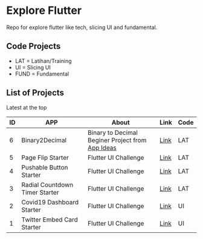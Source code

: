 # Explore Flutter

Repo for explore flutter like tech, slicing UI and fundamental.

## Code Projects

- LAT = Latihan/Training
- UI = Slicing UI
- FUND = Fundamental

## List of Projects

Latest at the top

| ID | APP                                  | About  | Link  | Code  |
| -- | ------------------------------------ |------| ------ | ------ | 
| 6  | Binary2Decimal                    | Binary to Decimal Beginer Project from [App Ideas](https://github.com/florinpop17/app-ideas/tree/master) | [Link](https://github.com/Mjajang/Lat-Binary2Decimal) | LAT |
| 5  | Page Flip Starter                    | Flutter UI Challenge | [Link](https://github.com/Mjajang/Explore-Flutter/tree/master/lat_page_flip_starter) | LAT |
| 4  | Pushable Button Starter              | Flutter UI Challenge | [Link](https://github.com/Mjajang/Explore-Flutter/tree/master/lat_pushable_button_starter) | LAT |
| 3  | Radial Countdown Timer Starter       | Flutter UI Challenge | [Link](https://github.com/Mjajang/Explore-Flutter/tree/master/lat_radial_count_down_timer) | LAT |
| 2  | Covid19 Dashboard Starter            | Flutter UI Challenge | [Link](https://github.com/Mjajang/Explore-Flutter/tree/master/ui_covid19_dashboard_starter) | UI |
| 1  | Twitter Embed Card Starter           | Flutter UI Challenge | [Link](https://github.com/Mjajang/Explore-Flutter/tree/master/ui_twitter_embed_card) | UI |

